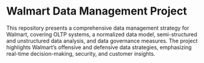 # Walmart Data Management Project

This repository presents a comprehensive data management strategy for Walmart, covering OLTP systems, a normalized data model, semi-structured and unstructured data analysis, and data governance measures. The project highlights Walmart’s offensive and defensive data strategies, emphasizing real-time decision-making, security, and customer insights.






